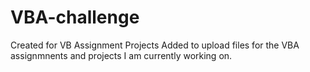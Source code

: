 # VBA-challenge
Created for VB Assignment Projects
Added to upload files for the VBA assignmnents and projects I am currently working on.
